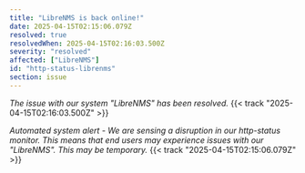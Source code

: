 ```yaml
---
title: "LibreNMS is back online!"
date: 2025-04-15T02:15:06.079Z
resolved: true
resolvedWhen: 2025-04-15T02:16:03.500Z
severity: "resolved"
affected: ["LibreNMS"]
id: "http-status-librenms"
section: issue
---
```


*The issue with our system "LibreNMS" has been resolved.* {{< track "2025-04-15T02:16:03.500Z" >}}

**Automated system alert* - We are sensing a disruption in our http-status monitor. This means that end users may experience issues with our "LibreNMS". This may be temporary.* {{< track "2025-04-15T02:15:06.079Z" >}}
